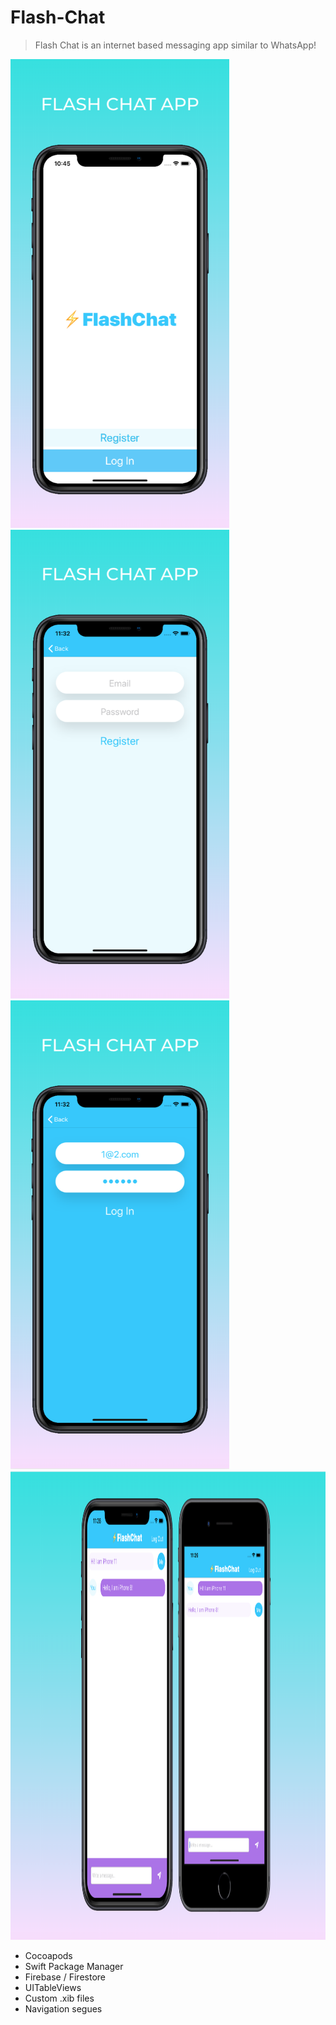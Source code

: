 # Flash-Chat
> Flash Chat is an internet based messaging app similar to WhatsApp!

<img src="images/flashChat_1.png" width="350" height="750">
<img src="images/flashChat_2.png" width="350" height="750">
<img src="images/flashChat_3.png" width="350" height="750">
<img src="images/flashChat_4.png" width="1500" height="750">

* Cocoapods
* Swift Package Manager
* Firebase / Firestore
* UITableViews
* Custom .xib files
* Navigation segues
